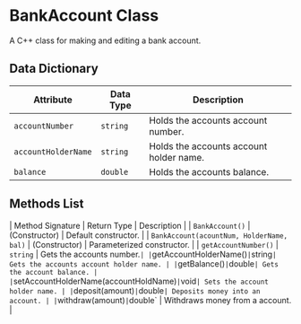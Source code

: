 # BankAccount Class

A C++ class for making and editing a bank account.

## Data Dictionary
| Attribute | Data Type | Description |
|----------|----------|----------|
| `accountNumber` | `string` | Holds the accounts account number. |
| `accountHolderName` | `string` | Holds the accounts account holder name. |
| `balance` | `double` | Holds the accounts balance. |

## Methods List

| Method Signature | Return Type | Description |
| `BankAccount()` | (Constructor) | Default constructor. |
| `BankAccount(acountNum, HolderName, bal)` | (Constructor) | Parameterized constructor. |
| `getAccountNumber()` | `string` | Gets the accounts number.` |
| `getAccountHolderName()` | `string` | Gets the accounts account holder name. |
| `getBalance()` | `double` | Gets the account balance. |
| `setAccountHolderName(accountHoldName)` | `void` | Sets the account holder name. |
| `deposit(amount)` | `double` | Deposits money into an account. |
| `withdraw(amount)` | `double` | Withdraws money from a account. |